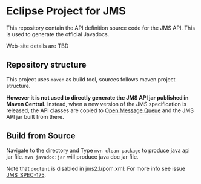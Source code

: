 # Eclipse Project for JMS

This repository contain the API definition source code for the JMS API. This is used  to generate the official Javadocs.

Web-site details are TBD

## Repository structure

This project uses `maven` as build tool, sources follows maven project structure.

__However it is not used to directly generate the JMS API jar published in Maven Central.__ Instead, when a new version of the JMS specification is released, the API classes are copied to [Open Message Queue](https://projects.eclipse.org/projects/ee4j.openmq) and the JMS API jar built from there.

## Build from Source

Navigate to the directory and Type `mvn clean package` to produce java api jar file. `mvn javadoc:jar` will produce java doc jar file.  

Note that `doclint` is disabled in jms2.1/pom.xml: For more info see issue [JMS_SPEC-175](https://github.com/eclipse-ee4j/jms-api/issues/175).
